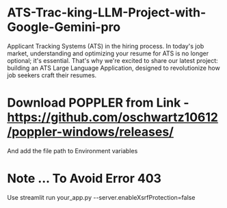 # ATS-Trac-king-LLM-Project-with-Google-Gemini-pro
Applicant Tracking Systems (ATS) in the hiring process. In today's job market, understanding and optimizing your resume for ATS is no longer optional; it's essential. That's why we're excited to share our latest project: building an ATS Large Language Application, designed to revolutionize how job seekers craft their resumes.

# Download POPPLER from Link - https://github.com/oschwartz10612/poppler-windows/releases/
And add the file path to Environment variables


# Note ... To Avoid Error 403
 Use streamlit run your_app.py --server.enableXsrfProtection=false


